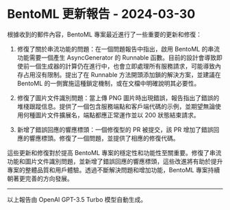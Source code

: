 # BentoML 更新報告 - 2024-03-30

根據收到的郵件內容，BentoML 專案最近進行了一些重要的更新和修復：



1. 修復了關於串流功能的問題：在一個問題報告中指出，啟用 BentoML 的串流功能需要一個產生 AsyncGenerator 的 Runnable 函數。目前的設計會導致即使前一個生成器的計算仍在進行中，也會立即處理所有服務請求，可能導致內存占用沒有限制。提出了在 Runnable 方法開頭添加鎖的解決方案，並建議在 BentoML 的一側實施這種鎖定機制，或在文檔中明確說明其必要性。



2. 修復了圖片文件識別問題：當上傳 PNG 圖片時出現錯誤，報告指出了錯誤的堆棧跟蹤信息。提供了一個包含服務端點和客戶端代碼的示例，並期望無論使用何種圖片文件擴展名，端點都應正常運作並以 200 狀態結束請求。



3. 新增了錯誤回應的響應標頭：一個修復型的 PR 被提交，該 PR 增加了錯誤回應的響應標頭。修復了一個問題，並提供了相應的修復代碼。



這些更新和修復對於提高 BentoML 專案的穩定性和功能性至關重要。修復了串流功能和圖片文件識別問題，並新增了錯誤回應的響應標頭，這些改進將有助於提升專案的整體品質和用戶體驗。透過不斷解決問題和增加功能，BentoML 專案持續朝著更完善的方向發展。



---



以上報告由 OpenAI GPT-3.5 Turbo 模型自動生成。